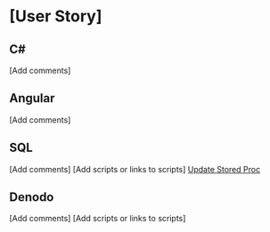# [User Story]

## C#
[Add comments]

## Angular
[Add comments]

## SQL
[Add comments]
[Add scripts or links to scripts]
[Update Stored Proc](scripts/update.sql)

## Denodo
[Add comments]
[Add scripts or links to scripts]

<!--stackedit_data:
eyJoaXN0b3J5IjpbMTM5MTEwNTQ0N119
-->